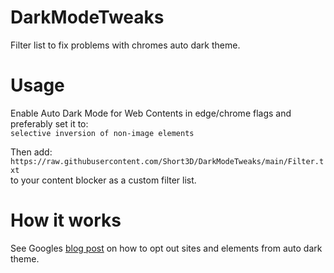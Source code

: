 # DarkModeTweaks
Filter list to fix problems with chromes auto dark theme.

# Usage
Enable Auto Dark Mode for Web Contents in edge/chrome flags and preferably set it to: <br>`selective inversion of non-image elements`

Then add: <br>`https://raw.githubusercontent.com/Short3D/DarkModeTweaks/main/Filter.txt` <br>to your content blocker as a custom filter list.

# How it works
See Googles [blog post](https://developer.chrome.com/blog/auto-dark-theme/) on how to opt out sites and elements from auto dark theme.
